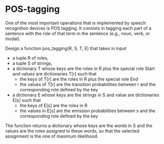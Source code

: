# POS-tagging
One of the most important operations that is implemented by speech recognition devices is POS tagging. It consists in tagging each part of a sentence with the role of that term in the sentence (e.g., noun, verb, or modal).

Design a function pos_tagging(R, S, T, E) that takes in input
- a tuple R of roles,
- a tuple S of strings,
- a dictionary T whose keys are the roles in R plus the special role Start and values are dictionaries T[r] such that
  - the keys of T[r] are the roles in R plus the special role End
  - the values of T[r] are the transition probabilities between r and the corresponding role defined by the key
- a dictionary E whose keys are the strings in S and value are dictionaries E[s] such that
  - the keys of E[s] are the roles in R
  - the values in E[s] are the emission probabilities between s and the corresponding role defined by the key
  
The function returns a dictionary whose keys are the words in S and the values are the roles assigned to these words, so that the selected assignment is the one of maximum likelihood.
